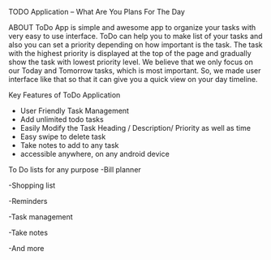 TODO Application – What Are You Plans For The Day

ABOUT
ToDo App is simple and awesome app to organize your tasks with very easy to use interface. ToDo can help you to make list of your tasks and also you can set a priority depending on how important is the task. The task with the highest priority is displayed at the top of the page and gradually show the task with lowest priority level.
We believe that we only focus on our Today and Tomorrow tasks, which is most important. So, we made user interface like that so that it can give you a quick view on your day timeline.

Key Features of ToDo Application
-	User Friendly Task Management
-	Add unlimited todo tasks
-	Easily Modify the Task Heading / Description/ Priority as well as time
-	Easy swipe to delete task
-	Take notes to add to any task
-	accessible anywhere, on any android device

To Do lists for any purpose
-Bill planner

-Shopping list

-Reminders

-Task management

-Take notes

-And more



